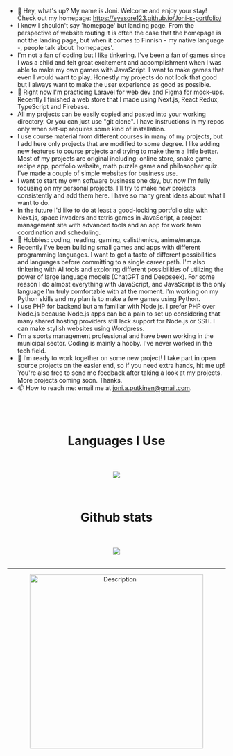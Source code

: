 
- 👋 Hey, what's up? My name is Joni. Welcome and enjoy your stay! Check out my homepage: https://eyesore123.github.io/Joni-s-portfolio/
- I know I shouldn't say 'homepage' but landing page. From the perspective of website routing it is often the case that the homepage is not the landing page, but when it comes to Finnish - my native language -, people talk about 'homepages'.
- I'm not a fan of coding but I like tinkering. I've been a fan of games since I was a child and felt great excitement and accomplishment when I was able to make my own games with JavaScript. I want to make games that even I would want to play. Honestly my projects do not look that good but I always want to make the user experience as good as possible.
- 🌱 Right now I'm practicing Laravel for web dev and Figma for mock-ups. Recently I finished a web store that I made using Next.js, React Redux, TypeScript and Firebase.
- All my projects can be easily copied and pasted into your working directory. Or you can just use "git clone". I have instructions in my repos only when set-up requires some kind of installation.
-  I use course material from different courses in many of my projects, but I add here only projects that are modified to some degree. I like adding new features to course projects and trying to make them a little better. Most of my projects are original including: online store, snake game, recipe app, portfolio website, math puzzle game and philosopher quiz. I've made a couple of simple websites for business use.
- I want to start my own software business one day, but now I'm fully focusing on my personal projects. I'll try to make new projects consistently and add them here. I have so many great ideas about what I want to do.
- In the future I'd like to do at least a good-looking portfolio site with Next.js, space invaders and tetris games in JavaScript, a project management site with advanced tools and an app for work team coordination and scheduling.
- 👀 Hobbies: coding, reading, gaming, calisthenics, anime/manga.
- Recently I've been building small games and apps with different programming languages. I want to get a taste of different possibilities and languages before committing to a single career path. I'm also tinkering with AI tools and exploring different possibilities of utilizing the power of large language models (ChatGPT and Deepseek).
For some reason I do almost everything with JavaScript, and JavaScript is the only language I'm truly comfortable with at the moment. I'm working on my Python skills and my plan is to make a few games using Python.
- I use PHP for backend but am familiar with Node.js. I prefer PHP over Node.js because Node.js apps can be a pain to set up considering that many shared hosting providers still lack support for Node.js or SSH. I can make stylish websites using Wordpress.
- I'm a sports management professional and have been working in the municipal sector. Coding is mainly a hobby. I've never worked in the tech field.
- 💞️ I’m ready to work together on some new project! I take part in open source projects on the easier end, so if you need extra hands, hit me up! You're also free to send me feedback after taking a look at my projects. More projects coming soon. Thanks.
- 📫 How to reach me: email me at joni.a.putkinen@gmail.com.<br><br><br><br>


<div align="center">
  <h1>Languages I Use</h1><br><br>
<img src="https://github-readme-stats.vercel.app/api/top-langs/?username=Eyesore123&theme=shadow_blue&show_icons=true&langs_count=8">
</div><br><br>


<div align="center">
  <h1>Github stats</h1><br><br>
<img src="https://github-readme-stats.vercel.app/api?username=Eyesore123&theme=shadow_blue&show_icons=true&rank_icon=github"
  </div><br><br>



----------------------------------------------------------------------


<div align="center">
<img src="https://github.com/user-attachments/assets/a3027eb1-70ec-4d4a-a2cd-e0ff1aed7af2" alt="Description" width="400" height="auto">
</div>


<!---
Eyesore123/Eyesore123 is a ✨ special ✨ repository because its `README.md` (this file) appears on your GitHub profile.
You can click the Preview link to take a look at your changes.
--->
